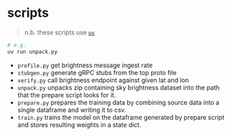 # scripts

> n.b. these scripts use [`uv`](https://docs.astral.sh/uv/guides/scripts/#declaring-script-dependencies)

```sh
# e.g.
uv run unpack.py
```

- `profile.py` get brightness message ingest rate
- `stubgen.py` generate gRPC stubs from the top proto file
- `verify.py` call brightness endpoint against given lat and lon
- `unpack.py` unpacks zip containing sky brightness dataset into the path that the prepare script looks for it.
- `prepare.py` prepares the training data by combining source data into a single dataframe and writing it to csv.
- `train.py` trains the model on the dataframe generated by prepare script and stores resulting weights in a state dict.
